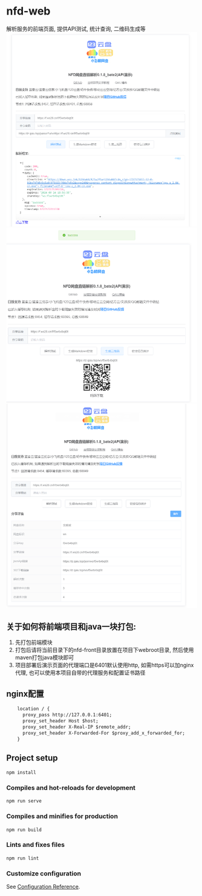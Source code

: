 # nfd-web
解析服务的前端页面, 提供API测试, 统计查询, 二维码生成等
![img_2.png](img/img_2.png)
![img.png](img/img.png)
![img_1.png](img/img_1.png)

## 关于如何将前端项目和java一块打包:  
1. 先打包前端模块
2. 打包后请将当前目录下的nfd-front目录放置在项目下webroot目录, 然后使用maven打包java模块即可
3. 项目部署后演示页面的代理端口是6401默认使用http, 如需https可以加nginx代理, 也可以使用本项目自带的代理服务和配置证书路径

## nginx配置
```nginx
    location / {
      proxy_pass http://127.0.0.1:6401;
      proxy_set_header Host $host;
      proxy_set_header X-Real-IP $remote_addr;
      proxy_set_header X-Forwarded-For $proxy_add_x_forwarded_for;
    }
```

## Project setup
```
npm install
```

### Compiles and hot-reloads for development
```
npm run serve
```

### Compiles and minifies for production
```
npm run build
```

### Lints and fixes files
```
npm run lint
```

### Customize configuration
See [Configuration Reference](https://cli.vuejs.org/config/).
